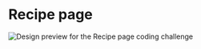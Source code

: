 # Recipe page

![Design preview for the Recipe page coding challenge](./design/desktop-preview.jpg)
